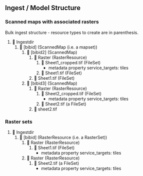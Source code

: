 ## Ingest / Model Structure

### Scanned maps with associated rasters

Bulk ingest structure - resource types to create are in parenthesis.

1. :file_folder: Ingestdir
   1. :file_folder: [bibid] (ScannedMap (i.e. a mapset))
      1. :file_folder: [bibid2] (ScannedMap)
         1. :file_folder: Raster (RasterResource)
             1. :memo: Sheet1_cropped.tif (FileSet)
                 * metadata property service_targets: tiles
             2. :memo: Sheet1.tif (FileSet)
         2. :memo: Sheet1.tif (FileSet)
       2. :file_folder: [bibid3] (ScannedMap)
          1. :file_folder: Raster (RasterResource)
             1. :memo: Sheet2_cropped.tif (FileSet)
                 * metadata property service_targets: tiles
             2. :memo: Sheet2.tif (a FileSet)
          2. :memo: sheet2.tif

### Raster sets

1. :file_folder: Ingestdir
    1. :file_folder: [bibid] (RasterResource (i.e. a RasterSet))
        1. :file_folder: Raster (RasterResource)
            1. :memo: Sheet1.tif (FileSet)
                * metadata property service_targets: tiles
        1. :file_folder: Raster (RasterResource)
            1. :memo: Sheet2.tif (a FileSet)
                * metadata property service_targets: tiles
